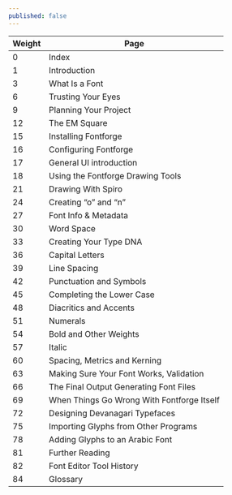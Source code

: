```yaml
---
published: false
---
```


| Weight | Page                                       |
|--------|--------------------------------------------|
| 0      | Index                                      |
| 1      | Introduction                               |
| 3      | What Is a Font                             |
| 6      | Trusting Your Eyes                         |
| 9      | Planning Your Project                      |
| 12     | The EM Square                              |
| 15     | Installing Fontforge                       |
| 16     | Configuring Fontforge                      |
| 17     | General UI introduction                    |
| 18     | Using the Fontforge Drawing Tools          |
| 21     | Drawing With Spiro                         |
| 24     | Creating “o” and “n”                       |
| 27     | Font Info & Metadata                       |
| 30     | Word Space                                 |
| 33     | Creating Your Type DNA                     |
| 36     | Capital Letters                            |
| 39     | Line Spacing                               |
| 42     | Punctuation and Symbols                    |
| 45     | Completing the Lower Case                  |
| 48     | Diacritics and Accents                     |
| 51     | Numerals                                   |
| 54     | Bold and Other Weights                     |
| 57     | Italic                                     |
| 60     | Spacing, Metrics and Kerning               |
| 63     | Making Sure Your Font Works, Validation    |
| 66     | The Final Output Generating Font Files     |
| 69     | When Things Go Wrong With Fontforge Itself |
| 72     | Designing Devanagari Typefaces             |
| 75     | Importing Glyphs from Other Programs       |
| 78     | Adding Glyphs to an Arabic Font            |
| 81     | Further Reading                            |
| 82     | Font Editor Tool History                   |
| 84     | Glossary                                   |

